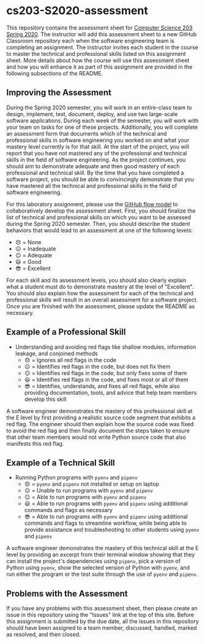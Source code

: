 # cs203-S2020-assessment

This repository contains the assessment sheet for [Computer Science 203 Spring
2020](https://www.gregorykapfhammer.com/teaching/cs203S2020/). The instructor
will add this assessment sheet to a new GitHub Classroom repository each when
the software engineering team is completing an assignment. The instructor
invites each student in the course to master the technical and professional
skills listed on this assignment sheet. More details about how the course will
use this assessment sheet and how you will enhance it as part of this
assignment are provided in the following subsections of the README.

## Improving the Assessment

During the Spring 2020 semester, you will work in an entire-class team to
design, implement, test, document, deploy, and use two large-scale software
applications. During each week of the semester, you will work with your team on
tasks for one of these projects. Additionally, you will complete an assessment
form that documents which of the technical and professional skills in software
engineering you worked on and what your mastery level currently is for that
skill. At the start of the project, you will report that you have not mastered
any of the professional and technical skills in the field of software
engineering. As the project continues, you should aim to demonstrate adequate
and then good mastery of each professional and technical skill. By the time that
you have completed a software project, you should be able to convincingly
demonstrate that you have mastered all the technical and professional skills in
the field of software engineering.

For this laboratory assignment, please use the [GitHub flow
model](https://help.github.com/articles/github-flow/) to collaboratively develop
the assessment sheet. First, you should finalize the list of technical and
professional skills on which you want to be assessed during the Spring 2020
semester. Then, you should describe the student behaviors that would lead to an
assessment at one of the following levels:

* :disappointed: = None
* :confused: = Inadequate
* :neutral_face: = Adequate
* :smiley: = Good
* :sunglasses: = Excellent

For each skill and its assessment levels, you should also clearly explain what a
student must do to demonstrate mastery at the level of "Excellent". You should
also explain how the assessment for each of the technical and professional
skills will result in an overall assessment for a software project. Once you are
finished with the assessment, please update the README as necessary.

## Example of a Professional Skill

* Understanding and avoiding red flags like shallow modules,
  information leakage, and conjoined methods
  * :disappointed: = Ignores all red flags in the code
  * :confused: = Identifies red flags in the code, but does not fix them
  * :neutral_face: = Identifies red flags in the code, but only fixes some of them
  * :smiley: = Identifies red flags in the code, and fixes most or all of them
  * :sunglasses: = Identifies, understands, and fixes all red flags, while also providing
    documentation, tools, and advice that help team members develop this skill

A software engineer demonstrates the mastery of this professional skill at the E
level by first providing a realistic source code segment that exhibits a red
flag. The engineer should then explain how the source code was fixed to avoid
the red flag and then finally document the steps taken to ensure that other team
members would not write Python source code that also manifests this red flag.

## Example of a Technical Skill

* Running Python programs with `pyenv` and `pipenv`
  * :disappointed: = `pyenv` and `pipenv` not installed or setup on laptop
  * :confused: = Unable to run programs with `pyenv` and `pipenv`
  * :neutral_face: = Able to run programs with `pyenv` and `pipenv`
  * :smiley: = Able to run programs with `pyenv` and `pipenv` using additional commands
    and flags as necessary
  * :sunglasses: = Able to run programs with `pyenv` and `pipenv` using additional
    commands and flags to streamline workflow, while being able to provide
    assistance and troubleshooting to other students using `pyenv` and `pipenv`

A software engineer demonstrates the mastery of this technical skill at the E
level by providing an excerpt from their terminal window showing that they can
install the project's dependencies using `pipenv`, pick a version of Python
using `pyenv`, show the selected version of Python with `pyenv`, and run either
the program or the test suite through the use of `pyenv` and `pipenv`.

## Problems with the Assessment

If you have any problems with this assessment sheet, then please create an issue
in this repository using the "Issues" link at the top of this site. Before this
assignment is submitted by the due date, all the issues in this repository
should have been assigned to a team member, discussed, handled, marked as
resolved, and then closed.
